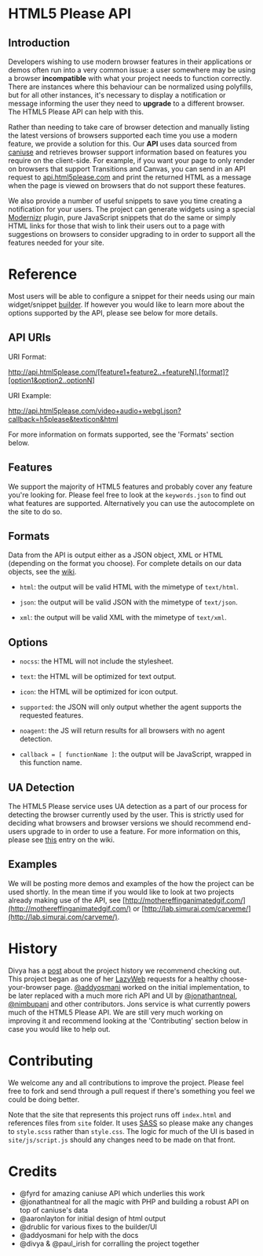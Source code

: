 # HTML5 Please API

## Introduction

Developers wishing to use modern browser features in their applications or demos often run into a very common issue: a user somewhere may be using a browser **incompatible** with what your project needs to function correctly. There are instances where this behaviour can be normalized using polyfills, but for all other instances, it's necessary to display a notification or message informing the user they need to **upgrade** to a different browser. The HTML5 Please API can help with this.

Rather than needing to take care of browser detection and manually listing the latest versions of browsers supported each time you use a modern feature, we provide a solution for this. Our **API** uses data sourced from [caniuse](http://caniuse.com)
and retrieves browser support information based on features you require on the client-side.  For example, if you want your page to only render on browsers that support Transitions and Canvas, you can send in an API request to [api.html5please.com](http://api.html5please.com) and print the returned HTML as a message when the page is viewed on browsers that do not support these features. 

We also provide a number of useful snippets to save you time creating a notification for your users. The project can generate widgets using a special [Modernizr](http://modernizr.com) plugin, pure JavaScript snippets that do the same or simply HTML links for those that wish to link their users out to a page with suggestions on browsers to consider upgrading to in order to support all the features needed for your site. 

# Reference

Most users will be able to configure a snippet for their needs using our main widget/snippet [builder](http://api.html5please.com). If however you would like to learn more about the options supported by the API, please see below for more details.

## API URIs

URI Format: 

http://api.html5please.com/[feature1+feature2..+featureN].[format]?[option1&option2..optionN]

URI Example:

http://api.html5please.com/video+audio+webgl.json?callback=h5please&texticon&html

For more information on formats supported, see the 'Formats' section below.


## Features

We support the majority of HTML5 features and probably cover any feature you're looking for. Please feel free to look at the `keywords.json` to find out what features are supported. Alternatively you can use the autocomplete on the site to do so.


## Formats

Data from the API is output either as a JSON object, XML or HTML (depending on the format you choose). For complete details on our data objects, see the [wiki](https://github.com/h5bp/html5please-api/wiki/Data-Object-Reference).

- `html`: the output will be valid HTML with the mimetype of `text/html`. 

- `json`: the output will be valid JSON with the mimetype of `text/json`. 

- `xml`: the output will be valid XML with the mimetype of `text/xml`.

## Options

- `nocss`: the HTML will not include the stylesheet. 

- `text`: the HTML will be optimized for text output. 

- `icon`: the HTML will be optimized for icon output. 

- `supported`: the JSON will only output whether the agent supports the requested features. 

- `noagent`: the JS will return results for all browsers with no agent detection. 

- `callback = [ functionName ]`: the output will be JavaScript, wrapped in this function name.

## UA Detection

The HTML5 Please service uses UA detection as a part of our process for detecting the browser currently used by the user. This is strictly used for deciding what browsers and browser versions we should recommend end-users upgrade to in order to use a feature. For more information on this, please see [this](https://github.com/h5bp/html5please-api/wiki/How-does-the-UA-Detection-work%3F
) entry on the wiki.

## Examples

We will be posting more demos and examples of the how the project can be used shortly. In the mean time if you would like to look at two projects already making use of the API, see [http://mothereffinganimatedgif.com/](http://mothereffinganimatedgif.com/) or [http://lab.simurai.com/carveme/](http://lab.simurai.com/carveme/).

# History

Divya has a [post](http://nimbupani.com/html5please-api.html) about the project history we recommend checking out. This project began as one of her [LazyWeb](https://github.com/paulirish/lazyweb-requests/issues/39) requests for a healthy choose-your-browser page. [@addyosmani](http://github.com/addyosmani) worked on the initial implementation, to be later replaced with a much more rich API and UI by [@jonathantneal](http://github.com/jonathantneal), [@nimbupani](http://github.com/nimbupani) and other contributors. Jons service is what currently powers much of the HTML5 Please API. We are still very much working on improving it and recommend looking at the 'Contributing' section below in case you would like to help out.

# Contributing

We welcome any and all contributions to improve the project. Please feel free to fork and send through a pull request if there's something you feel we could be doing better.

Note that the site that represents this project runs off `index.html` and references files from `site` folder. It uses [SASS](http://sass-lang.com/) so please make any changes to `style.scss` rather than `style.css`. The logic for much of the UI is based in `site/js/script.js` should any changes need to be made on that front.

# Credits

- @fyrd for amazing caniuse API which underlies this work
- @jonathantneal for all the magic with PHP and building a robust API on top of caniuse's data
- @aaronlayton for initial design of html output
- @drublic for various fixes to the builder/UI
- @addyosmani for help with the docs
- @divya & @paul_irish for corralling the project together



